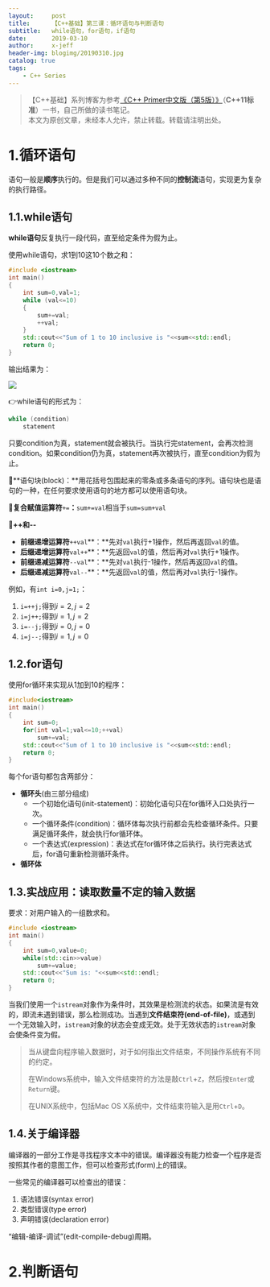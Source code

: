 ```yaml
---
layout:     post
title:      【C++基础】第三课：循环语句与判断语句
subtitle:   while语句，for语句，if语句
date:       2019-03-10
author:     x-jeff
header-img: blogimg/20190310.jpg
catalog: true
tags:
    - C++ Series
---
```

>【C++基础】系列博客为参考[《C++ Primer中文版（第5版）》](https://www.phei.com.cn/module/goods/wssd_content.jsp?bookid=37655)（**C++11标准**）一书，自己所做的读书笔记。  
>本文为原创文章，未经本人允许，禁止转载。转载请注明出处。

# 1.循环语句

语句一般是**顺序**执行的。但是我们可以通过多种不同的**控制流**语句，实现更为复杂的执行路径。

## 1.1.while语句

**while语句**反复执行一段代码，直至给定条件为假为止。

使用while语句，求1到10这10个数之和：

```c++
#include <iostream>
int main()
{
    int sum=0,val=1;
    while (val<=10)
    {
        sum+=val;
        ++val;
    }
    std::cout<<"Sum of 1 to 10 inclusive is "<<sum<<std::endl;
    return 0;
}
```

输出结果为：

![](https://ws2.sinaimg.cn/large/006tKfTcly1g10bsm0i2tj30ce00ujrd.jpg)

👉while语句的形式为：

```c++
while (condition)
	statement
```

只要condition为真，statement就会被执行。当执行完statement，会再次检测condition。如果condition仍为真，statement再次被执行，直至condition为假为止。

🚩**语句块(block)：**用花括号包围起来的零条或多条语句的序列。语句块也是语句的一种，在任何要求使用语句的地方都可以使用语句块。

🚩**复合赋值运算符**`+=`**：**`sum+=val`相当于`sum=sum+val`

🚩**++和--**

* **前缀递增运算符**`++val`**：**先对`val`执行+1操作，然后再返回`val`的值。
* **后缀递增运算符**`val++`**：**先返回`val`的值，然后再对`val`执行+1操作。
* **前缀递减运算符**`--val`**：**先对`val`执行-1操作，然后再返回`val`的值。
* **后缀递减运算符**`val--`**：**先返回`val`的值，然后再对`val`执行-1操作。

例如，有`int i=0,j=1;`：

1. `i=++j;`得到$i=2,j=2$
2. `i=j++;`得到$i=1,j=2$
3. `i=--j;`得到$i=0,j=0$
4. `i=j--;`得到$i=1,j=0$

## 1.2.for语句

使用for循环来实现从1加到10的程序：

```c++
#include<iostream>
int main()
{
	int sum=0;
	for(int val=1;val<=10;++val)
		sum+=val;
	std::cout<<"Sum of 1 to 10 inclusive is "<<sum<<std::endl;
    return 0;
}
```

每个for语句都包含两部分：

* **循环头**(由三部分组成)
	* 一个初始化语句(init-statement)：初始化语句只在for循环入口处执行一次。
	* 一个循环条件(condition)：循环体每次执行前都会先检查循环条件。只要满足循环条件，就会执行for循环体。
	* 一个表达式(expression)：表达式在for循环体之后执行。执行完表达式后，for语句重新检测循环条件。
* **循环体**

## 1.3.实战应用：读取数量不定的输入数据

要求：对用户输入的一组数求和。

```c++
#include <iostream>
int main()
{
	int sum=0,value=0;
	while(std::cin>>value)
		sum+=value;
	std::cout<<"Sum is: "<<sum<<std::endl;
	return 0;
}
```

当我们使用一个`istream`对象作为条件时，其效果是检测流的状态。如果流是有效的，即流未遇到错误，那么检测成功。当遇到**文件结束符(end-of-file)**，或遇到一个无效输入时，`istream`对象的状态会变成无效。处于无效状态的`istream`对象会使条件变为假。

>当从键盘向程序输入数据时，对于如何指出文件结束，不同操作系统有不同的约定。  
>
>
>在Windows系统中，输入文件结束符的方法是敲`Ctrl`+`Z`，然后按`Enter`或`Return`键。  
>
>
>在UNIX系统中，包括Mac OS X系统中，文件结束符输入是用`Ctrl`+`D`。

## 1.4.关于编译器

编译器的一部分工作是寻找程序文本中的错误。编译器没有能力检查一个程序是否按照其作者的意图工作，但可以检查形式(form)上的错误。

一些常见的编译器可以检查出的错误：

1. 语法错误(syntax error)
2. 类型错误(type error)
3. 声明错误(declaration error)

“编辑-编译-调试”(edit-compile-debug)周期。

# 2.判断语句

